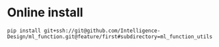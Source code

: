 # Online install

```
pip install git+ssh://git@github.com/Intelligence-Design/ml_function.git@feature/first#subdirectory=ml_function_utils
```